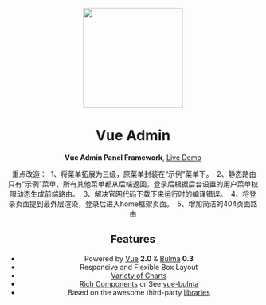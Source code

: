 <div align="center">
<p><img width="200" src="https://github.com/vue-bulma/vue-admin/blob/master/client/assets/logo@2x.png"></p>

<h1>Vue Admin</h1>

<p>
  <strong>Vue Admin Panel Framework</strong>,
  <a href="https://admin.vuebulma.com">Live Demo</a>
</p>

<p>
  重点改造：
  1、将菜单拓展为三级，原菜单封装在“示例”菜单下。
  2、静态路由只有“示例”菜单，所有其他菜单都从后端返回，登录后根据后台设置的用户菜单权限动态生成前端路由。
  3、解决官网代码下载下来运行时的编译错误。
  4、将登录页面提到最外层渲染，登录后进入home框架页面。
  5、增加简洁的404页面路由
</p>


## Features

* Powered by [Vue][] **2.0** & [Bulma][] **0.3**
* Responsive and Flexible Box Layout
* [Variety of Charts](doc/charts.md)
* [Rich Components](doc/components.md) or See [vue-bulma][]
* Based on the awesome third-party [libraries](doc/dependencies.md)



[Live Demo]: https://admin.vuebulma.com/
[Fangdun Cai]: https://twitter.com/_fundon
[Vue]: http://vuejs.org
[Bulma]: http://bulma.io
[Vue-bulma]: https://github.com/vue-bulma

